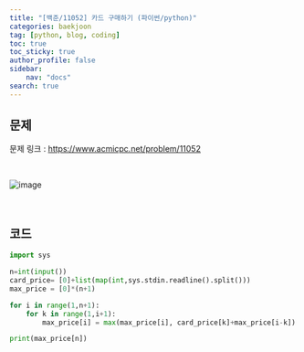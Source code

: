 ```yaml
---
title: "[백준/11052] 카드 구매하기 (파이썬/python)"
categories: baekjoon
tag: [python, blog, coding]
toc: true
toc_sticky: true
author_profile: false
sidebar:
    nav: "docs"
search: true
---
```


## 문제

문제 링크 : <a href="https://www.acmicpc.net/problem/11052" target="_blank">https://www.acmicpc.net/problem/11052</a>

<br/>

![image](https://user-images.githubusercontent.com/52556486/180927254-426f61bf-a045-46fd-b29d-7fead26b649f.png)

<br/>

## 코드

```python
import sys

n=int(input())
card_price= [0]+list(map(int,sys.stdin.readline().split()))
max_price = [0]*(n+1)

for i in range(1,n+1):
    for k in range(1,i+1):
        max_price[i] = max(max_price[i], card_price[k]+max_price[i-k])

print(max_price[n])
```